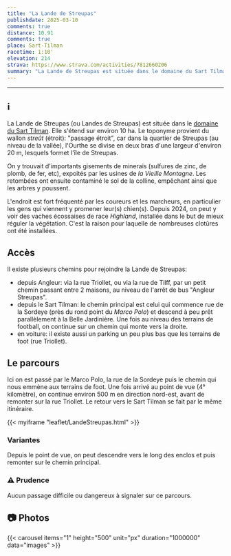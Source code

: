 ```yaml
---
title: "La Lande de Streupas"
publishdate: 2025-03-10
comments: true
distance: 10.91
comments: true
place: Sart-Tilman
racetime: 1:10'
elevation: 214	
strava: https://www.strava.com/activities/7812660206
summary: "La Lande de Streupas est située dans le domaine du Sart Tilman et s'étend sur environ 10 ha. On y trouvait d'importants gisements de minerais."
---
```


---------------------------

## ℹ️

La Lande de Streupas (ou Landes de Streupas) est située dans le [domaine du Sart Tilman](https://biodiversite.wallonie.be/fr/248-domaine-du-sart-tilman.html?IDD=251660995&IDC=1881). Elle s'étend sur environ 10 ha. Le toponyme provient du wallon _streût_ (étroit): "passage étroit", car dans la quartier de Streupas (au niveau de la vallée), l'Ourthe se divise en deux bras d'une largeur d'environ 20 m, lesquels formet l'île de Streupas. 

On y trouvait d'importants gisements de minerais (sulfures de zinc, de plomb, de fer, etc), expoités par les usines de _la Vieille Montagne_. Les retombées ont ensuite contaminé le sol de la colline, empêchant ainsi que les arbres y poussent.

L'endroit est fort fréquenté par les coureurs et les marcheurs, en particulier les gens qui viennent y promener leur(s) chien(s). Depuis 2024, on peut y voir des vaches écossaises de race _Highland_, installée dans le but de mieux réguler la végétation. C'est la raison pour laquelle de nombreuses clotûres ont été installées.

## Accès

Il existe plusieurs chemins pour rejoindre la Lande de Streupas:
- depuis Angleur: via la rue Triollet, ou via la rue de Tilff, par un petit chemin passant entre 2 maisons, au niveau de l'arrêt de bus "Angleur Streupas".
- depuis le Sart Tilman: le chemin principal est celui qui commence rue de la Sordeye (près du rond point du _Marco Polo_) et descend à peu prêt parallèlement à la Belle Jardinière. Une fois au niveau des terrains de football, on continue sur un chemin qui monte vers la droite.
- en voiture: il existe aussi un parking un peu plus bas que les terrains de foot (rue Triollet).

## Le parcours

Ici on est passé par le Marco Polo, la rue de la Sordeye puis le chemin qui nous emmène aux terrains de foot. Une fois arrivé au point de vue (4° kilomètre), on continue environ 500 m en direction nord-est, avant de remonter sur la rue Triollet. Le retour vers le Sart Tilman se fait par le même itinéraire.

{{< myiframe "leaflet/LandeStreupas.html" >}}

### Variantes

Depuis le point de vue, on peut descendre vers le long des enclos et puis remonter sur le chemin principal. 

### ⚠️ Prudence

Aucun passage difficile ou dangereux à signaler sur ce parcours.

## 📷 Photos

{{< carousel items="1" height="500" unit="px" duration="1000000" data="images" >}}



